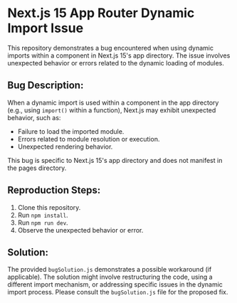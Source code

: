 # Next.js 15 App Router Dynamic Import Issue

This repository demonstrates a bug encountered when using dynamic imports within a component in Next.js 15's app directory.  The issue involves unexpected behavior or errors related to the dynamic loading of modules.

## Bug Description:

When a dynamic import is used within a component in the app directory (e.g., using `import()` within a function), Next.js may exhibit unexpected behavior, such as:

* Failure to load the imported module.
* Errors related to module resolution or execution.
* Unexpected rendering behavior.

This bug is specific to Next.js 15's app directory and does not manifest in the pages directory.

## Reproduction Steps:

1. Clone this repository.
2. Run `npm install`.
3. Run `npm run dev`.
4. Observe the unexpected behavior or error.

## Solution:

The provided `bugSolution.js` demonstrates a possible workaround (if applicable).  The solution might involve restructuring the code, using a different import mechanism, or addressing specific issues in the dynamic import process. Please consult the `bugSolution.js` file for the proposed fix.